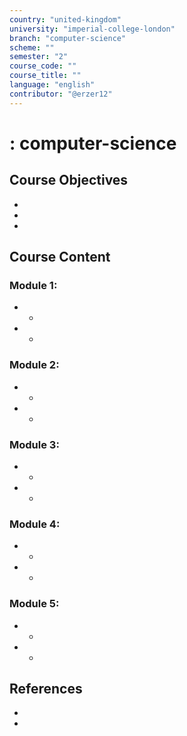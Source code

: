 ```yaml
---
country: "united-kingdom"
university: "imperial-college-london"
branch: "computer-science"
scheme: ""
semester: "2"
course_code: ""
course_title: ""
language: "english"
contributor: "@erzer12"
---
```

# : computer-science

## Course Objectives
* 
* 
* 

## Course Content
### Module 1: 
* 
  - 
* 
  - 

### Module 2: 
* 
  - 
* 
  - 

### Module 3: 
* 
  - 
* 
  - 

### Module 4: 
* 
  - 
* 
  - 

### Module 5: 
* 
  - 
* 
  - 

## References
* 
* 
